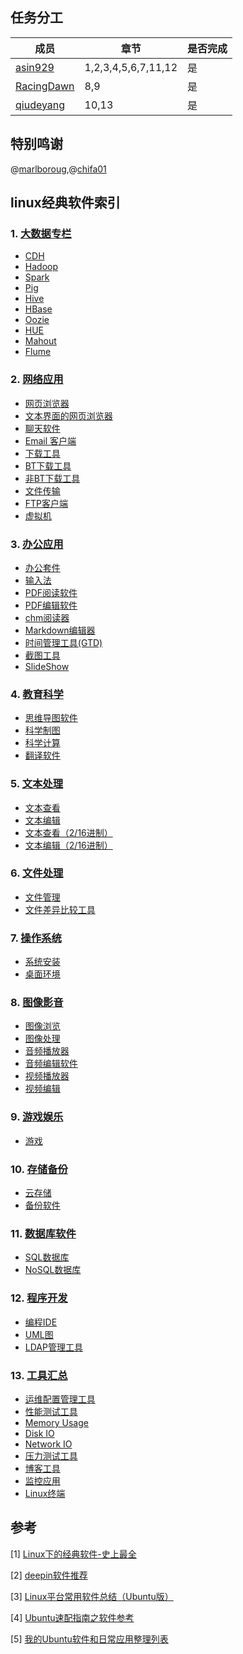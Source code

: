 
## 任务分工
|成员|章节|是否完成|
|---|---|---|
|[asin929](https://github.com/asin929)|1,2,3,4,5,6,7,11,12|是|
|[RacingDawn](https://github.com/RacingDawn)|8,9|是|
|[qiudeyang](https://github.com/qiudeyang)|10,13|是|

## 特别鸣谢

@[marlboroug](https://github.com/marlboroug),@[chifa01](https://github.com/chifa01)

## linux经典软件索引

### 1. [大数据专栏](Big-Data/Big-Data.md)
+ [CDH](Big-Data/Big-Data.md)
+ [Hadoop](Big-Data/Big-Data.md)
+ [Spark](Big-Data/Big-Data.md)
+ [Pig](Big-Data/Big-Data.md)
+ [Hive](Big-Data/Big-Data.md)
+ [HBase](Big-Data/Big-Data.md)
+ [Oozie](Big-Data/Big-Data.md)
+ [HUE](Big-Data/Big-Data.md)
+ [Mahout](Big-Data/Big-Data.md)
+ [Flume](Big-Data/Big-Data.md)

### 2. [网络应用](Network-Application/Network-Application.md)
+ [网页浏览器](Network-Application/Network-Application.md#%E7%BD%91%E9%A1%B5%E6%B5%8F%E8%A7%88%E5%99%A8)
+ [文本界面的网页浏览器](Network-Application/Network-Application.md#%E6%96%87%E6%9C%AC%E7%95%8C%E9%9D%A2%E7%9A%84%E7%BD%91%E9%A1%B5%E6%B5%8F%E8%A7%88%E5%99%A8)
+ [聊天软件](Network-Application/Network-Application.md#%E8%81%8A%E5%A4%A9%E8%BD%AF%E4%BB%B6)
+ [Email 客户端](Network-Application/Network-Application.md#Email%20%E5%AE%A2%E6%88%B7%E7%AB%AF)
+ [下载工具](Network-Application/Network-Application.md#%E4%B8%8B%E8%BD%BD%E5%B7%A5%E5%85%B7)
+ [BT下载工具](Network-Application/Network-Application.md#BT%E4%B8%8B%E8%BD%BD%E5%B7%A5%E5%85%B7)
+ [非BT下载工具](Network-Application/Network-Application.md#%E9%9D%9EBT%E4%B8%8B%E8%BD%BD%E5%B7%A5%E5%85%B7)
+ [文件传输](Network-Application/Network-Application.md#%E6%96%87%E4%BB%B6%E4%BC%A0%E8%BE%93)
+ [FTP客户端](Network-Application/Network-Application.md#FTP%E5%AE%A2%E6%88%B7%E7%AB%AF)
+ [虚拟机](Network-Application/Network-Application.md#%E8%99%9A%E6%8B%9F%E6%9C%BA)

### 3. [办公应用](Office-Application/Office-Application.md)
+ [办公套件](Office-Application/Office-Application.md#%E5%8A%9E%E5%85%AC%E5%A5%97%E4%BB%B6)
+ [输入法](Office-Application/Office-Application.md#%E8%BE%93%E5%85%A5%E6%B3%95)
+ [PDF阅读软件](Office-Application/Office-Application.md#PDF%E9%98%85%E8%AF%BB%E8%BD%AF%E4%BB%B6)
+ [PDF编辑软件](Office-Application/Office-Application.md#PDF%E7%BC%96%E8%BE%91%E8%BD%AF%E4%BB%B6)
+ [chm阅读器](Office-Application/Office-Application.md#chm%E9%98%85%E8%AF%BB%E5%99%A8)
+ [Markdown编辑器](Office-Application/Office-Application.md#Markdown%E7%BC%96%E8%BE%91%E5%99%A8)
+ [时间管理工具(GTD)](Office-Application/Office-Application.md#%E6%97%B6%E9%97%B4%E7%AE%A1%E7%90%86%E5%B7%A5%E5%85%B7%28GTD%29)
+ [截图工具](Office-Application/Office-Application.md#%E6%88%AA%E5%9B%BE%E5%B7%A5%E5%85%B7)
+ [SlideShow](Office-Application/Office-Application.md#SlideShow)


### 4. [教育科学](Science-Education/Science-Education.md)
+ [思维导图软件](Science-Education/Science-Education.md#%E6%80%9D%E7%BB%B4%E5%AF%BC%E5%9B%BE%E8%BD%AF%E4%BB%B6)
+ [科学制图](Science-Education/Science-Education.md#%E7%A7%91%E5%AD%A6%E5%88%B6%E5%9B%BE)
+ [科学计算](Science-Education/Science-Education.md#%E7%A7%91%E5%AD%A6%E8%AE%A1%E7%AE%97)
+ [翻译软件](Science-Education/Science-Education.md#%E7%BF%BB%E8%AF%91%E8%BD%AF%E4%BB%B6)

### 5. [文本处理](Text-Processing/Text-Processing.md)
+ [文本查看](Text-Processing/Text-Processing.md#%E6%96%87%E6%9C%AC%E6%9F%A5%E7%9C%8B)
+ [文本编辑](Text-Processing/Text-Processing.md#%E6%96%87%E6%9C%AC%E7%BC%96%E8%BE%91)
+ [文本查看（2/16进制）](Text-Processing/Text-Processing.md#%E6%96%87%E6%9C%AC%E6%9F%A5%E7%9C%8B%EF%BC%882/16%E8%BF%9B%E5%88%B6%EF%BC%89)
+ [文本编辑（2/16进制）](Text-Processing/Text-Processing.md#%E6%96%87%E6%9C%AC%E7%BC%96%E8%BE%91%EF%BC%882/16%E8%BF%9B%E5%88%B6%EF%BC%89)


### 6. [文件处理](File-Processing/File-Processing.md)
+ [文件管理](File-Processing/File-Processing.md#%E6%96%87%E4%BB%B6%E7%AE%A1%E7%90%86)
+ [文件差异比较工具](File-Processing/File-Processing.md#%E6%96%87%E4%BB%B6%E5%B7%AE%E5%BC%82%E6%AF%94%E8%BE%83%E5%B7%A5%E5%85%B7)


### 7. [操作系统](Operating-System/Operating-System.md)
+ [系统安装](Operating-System.md#%E7%B3%BB%E7%BB%9F%E5%AE%89%E8%A3%85)
+ [桌面环境](Operating-System/Operating-System.md#%E6%A1%8C%E9%9D%A2%E7%BE%8E%E5%8C%96)

### 8. [图像影音](Video-Image/Video_Image.md)
+ [图像浏览](Video-Image/Video_Image.md#%E5%9B%BE%E5%83%8F%E6%B5%8F%E8%A7%88)
+ [图像处理](Video-Image/Video_Image.md#%E5%9B%BE%E5%83%8F%E5%A4%84%E7%90%86)
+ [音频播放器](Video-Image/Video_Image.md#%E9%9F%B3%E9%A2%91%E6%92%AD%E6%94%BE)
+ [音频编辑软件](Video-Image/Video_Image.md#%E9%9F%B3%E9%A2%91%E7%BC%96%E8%BE%91)
+ [视频播放器](Video-Image/Video_Image.md#%E8%A7%86%E9%A2%91%E6%92%AD%E6%94%BE)
+ [视频编辑](Video-Image/Video_Image.md#%E8%A7%86%E9%A2%91%E7%BC%96%E8%BE%91)

### 9. [游戏娱乐](Game/Game.md)
+ [游戏](Game/Game.md#%E6%B8%B8%E6%88%8F)


### 10. [存储备份](Storage-Backup/Storage-Backup.md)
+ [云存储](Storage-Backup/Storage-Backup.md#%E4%BA%91%E5%AD%98%E5%82%A8)
+ [备份软件](Storage-Backup/Storage-Backup.md#%E5%A4%87%E4%BB%BD%E8%BD%AF%E4%BB%B6)

### 11. [数据库软件](Database/Database.md)
+ [SQL数据库](Database/Database.md#SQL%E6%95%B0%E6%8D%AE%E5%BA%93)
+ [NoSQL数据库](Database/Database.md#NoSQL%E6%95%B0%E6%8D%AE%E5%BA%93)


### 12. [程序开发](Program-Software/Program-Software.md)
+ [编程IDE](Program-Software/Program-Software.md#%E7%BC%96%E7%A8%8BIDE)
+ [UML图](Program-Software/Program-Software.md#%E7%BC%96%E7%A8%8BIDE)
+ [LDAP管理工具](Program-Software/Program-Software.md#LDAP%E7%AE%A1%E7%90%86%E5%B7%A5%E5%85%B7)

### 13. [工具汇总](Tools/Tools.md)
+ [运维配置管理工具](Tools/Tools.md#%E8%BF%90%E7%BB%B4%E9%85%8D%E7%BD%AE%E7%AE%A1%E7%90%86%E5%B7%A5%E5%85%B7)
+ [性能测试工具](Tools/Tools.md#%E6%80%A7%E8%83%BD%E6%B5%8B%E8%AF%95%E5%B7%A5%E5%85%B7)
+ [Memory Usage](Tools/Tools.md#Memory%20Usage)
+ [Disk IO](Tools/Tools.md#Disk%20IO)
+ [Network IO](Tools/Tools.md#Network%20IO)
+ [压力测试工具](Tools/Tools.md#%E5%8E%8B%E5%8A%9B%E6%B5%8B%E8%AF%95%E5%B7%A5%E5%85%B7)
+ [博客工具](Tools/Tools.md#%E5%8D%9A%E5%AE%A2%E5%B7%A5%E5%85%B7)
+ [监控应用](Tools/Tools.md#%E7%9B%91%E6%8E%A7%E5%BA%94%E7%94%A8)
+ [Linux终端](Tools/Tools.md#Linux%E7%BB%88%E7%AB%AF)

## 参考
[1] [Linux下的经典软件-史上最全](http://kongll.github.io/2015/06/23/Linux%E4%B8%8B%E7%9A%84%E7%BB%8F%E5%85%B8%E8%BD%AF%E4%BB%B6-%E5%8F%B2%E4%B8%8A%E6%9C%80%E5%85%A8/)

[2] [deepin软件推荐](http://wiki.deepin.org/index.php?title=%E8%BD%AF%E4%BB%B6%E6%8E%A8%E8%8D%90)

[3] [Linux平台常用软件总结（Ubuntu版）](http://egrcc.github.io/2014/05/31/linux-software/#)

[4] [Ubuntu速配指南之软件参考](http://wiki.ubuntu.org.cn/Qref/Apps)

[5] [我的Ubuntu软件和日常应用整理列表 ](http://yife.im/software-list-under-ubuntu/)
